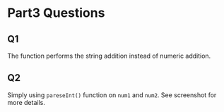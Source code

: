 # Part3 Questions

## Q1
The function performs the string addition instead of numeric addition.

## Q2
Simply using `pareseInt()` function on `num1` and `num2`. 
See screenshot for more details.
